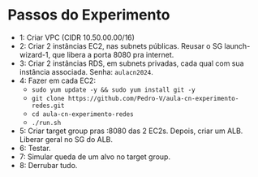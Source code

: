 # Passos do Experimento

- 1: Criar VPC (CIDR 10.50.00.00/16)
- 2: Criar 2 instâncias EC2, nas subnets públicas. Reusar o SG launch-wizard-1, que libera a porta 8080 pra internet.
- 3: Criar 2 instâncias RDS, em subnets privadas, cada qual com sua instância associada. Senha: `aulacn2024`.
- 4: Fazer em cada EC2:
  - `sudo yum update -y && sudo yum install git -y`
  - `git clone https://github.com/Pedro-V/aula-cn-experimento-redes.git`
  - `cd aula-cn-experimento-redes`
  - `./run.sh`
- 5: Criar target group pras :8080 das 2 EC2s. Depois, criar um ALB. Liberar geral no SG do ALB.
- 6: Testar.
- 7: Simular queda de um alvo no target group.
- 8: Derrubar tudo.

